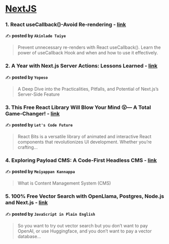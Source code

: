 
<h1><a href=https://medium.com/tag/nextjs/recommended target="_blank" rel="noopener noreferrer">NextJS</a></h1>
<h3>1. React useCallback()-Avoid Re-rendering - <a href="https://medium.com/@taiye.akinlade1/react-usecallback-avoid-re-rendering-7df1d72f4bdd" target="_blank" rel="noopener noreferrer">link</a></h3>

✍️ **posted by `Akinlade Taiye`**

<blockquote>Prevent unnecessary re-renders with React useCallback(). Learn the power of useCallback Hook and when and how to use it effectively.</blockquote>

<h3>2. A Year with Next.js Server Actions: Lessons Learned - <a href="https://medium.com/yopeso/a-year-with-next-js-server-actions-lessons-learned-93ef7b518c73" target="_blank" rel="noopener noreferrer">link</a></h3>

✍️ **posted by `Yopeso`**

<blockquote>A Deep Dive into the Practicalities, Pitfalls, and Potential of Next.js’s Server-Side Feature</blockquote>

<h3>3. This Free React Library Will Blow Your Mind 😮— A Total Game-Changer! - <a href="https://medium.com/@letscodefuture/this-free-react-library-will-blow-your-mind-a-total-game-changer-15054bee0acb" target="_blank" rel="noopener noreferrer">link</a></h3>

✍️ **posted by `Let's Code Future`**

<blockquote>React Bits is a versatile library of animated and interactive React components that revolutionizes UI development. Whether you’re crafting…</blockquote>

<h3>4. Exploring Payload CMS: A Code-First Headless CMS - <a href="https://medium.com/@msmechatronics/exploring-payload-cms-a-code-first-headless-cms-85860b51be68" target="_blank" rel="noopener noreferrer">link</a></h3>

✍️ **posted by `Meiyappan Kannappa`**

<blockquote>What is Content Management System (CMS)</blockquote>

<h3>5. 100% Free Vector Search with OpenLlama, Postgres, Node.js and Next.js - <a href="https://medium.com/javascript-in-plain-english/100-free-vector-search-with-openllama-postgres-nodejs-and-nextjs-e496856766f7" target="_blank" rel="noopener noreferrer">link</a></h3>

✍️ **posted by `JavaScript in Plain English`**

<blockquote>So you want to try out vector search but you don’t want to pay OpenAI, or use Huggingface, and you don’t want to pay a vector database…</blockquote>

